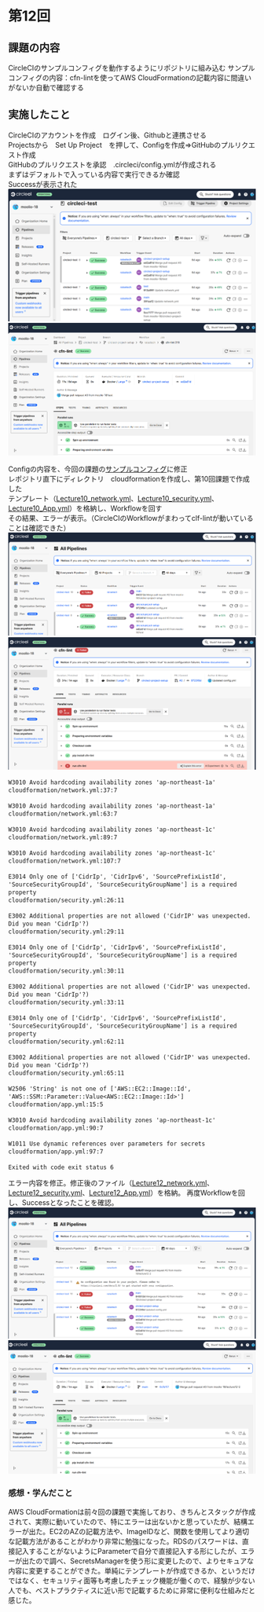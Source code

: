 # 第12回


## 課題の内容　

CircleCIのサンプルコンフィグを動作するようにリポジトリに組み込む 
サンプルコンフィグの内容：cfn-lintを使ってAWS CloudFormationの記載内容に間違いがないか自動で確認する 

## 実施したこと

CircleCIのアカウントを作成　ログイン後、Githubと連携させる  
Projectsから　Set Up Project　を押して、Configを作成⇒GitHubのプルリクエスト作成  
GitHubのプルリクエストを承認　.circleci/config.ymlが作成される  
まずはデフォルトで入っている内容で実行できるか確認  
Successが表示された 
![default_success](images12/default_success.png)
![default_success2](images12/default_success2.png)

Configの内容を、今回の課題の[サンプルコンフィグ](https://github.com/MasatoshiMizumoto/raisetech_documents/blob/main/aws/samples/circleci/config.yml)に修正  
レポジトリ直下にディレクトリ　cloudformationを作成し、第10回課題で作成した  
テンプレート（[Lecture10_network.yml](/Lecture10_network.yml)、[Lecture10_security.yml](/Lecture10_security.yml)、[Lecture10_App.yml](/Lecture10_App.yml)）を格納し、Workflowを回す  
その結果、エラーが表示。（CircleCIのWorkflowがまわってclf-lintが動いていることは確認できた）
![error](images12/error.png)
![error2](images12/error2.png)

```表示されたエラー内容
W3010 Avoid hardcoding availability zones 'ap-northeast-1a'
cloudformation/network.yml:37:7

W3010 Avoid hardcoding availability zones 'ap-northeast-1a'
cloudformation/network.yml:63:7

W3010 Avoid hardcoding availability zones 'ap-northeast-1c'
cloudformation/network.yml:89:7

W3010 Avoid hardcoding availability zones 'ap-northeast-1c'
cloudformation/network.yml:107:7

E3014 Only one of ['CidrIp', 'CidrIpv6', 'SourcePrefixListId', 'SourceSecurityGroupId', 'SourceSecurityGroupName'] is a required property
cloudformation/security.yml:26:11

E3002 Additional properties are not allowed ('CidrIP' was unexpected. Did you mean 'CidrIp'?)
cloudformation/security.yml:29:11

E3014 Only one of ['CidrIp', 'CidrIpv6', 'SourcePrefixListId', 'SourceSecurityGroupId', 'SourceSecurityGroupName'] is a required property
cloudformation/security.yml:30:11

E3002 Additional properties are not allowed ('CidrIP' was unexpected. Did you mean 'CidrIp'?)
cloudformation/security.yml:33:11

E3014 Only one of ['CidrIp', 'CidrIpv6', 'SourcePrefixListId', 'SourceSecurityGroupId', 'SourceSecurityGroupName'] is a required property
cloudformation/security.yml:62:11

E3002 Additional properties are not allowed ('CidrIP' was unexpected. Did you mean 'CidrIp'?)
cloudformation/security.yml:65:11

W2506 'String' is not one of ['AWS::EC2::Image::Id', 'AWS::SSM::Parameter::Value<AWS::EC2::Image::Id>']
cloudformation/app.yml:15:5

W3010 Avoid hardcoding availability zones 'ap-northeast-1c'
cloudformation/app.yml:90:7

W1011 Use dynamic references over parameters for secrets
cloudformation/app.yml:97:7

Exited with code exit status 6
```
エラー内容を修正。修正後のファイル（[Lecture12_network.yml](/Lecture12_network.yml)、[Lecture12_security.yml](/Lecture12_security.yml)、[Lecture12_App.yml](/Lecture12_App.yml)）を格納。
再度Workflowを回し、Successとなったことを確認。
![success](images12/success.png)
![success2](images12/success2.png)


### 感想・学んだこと

AWS CloudFormationは前々回の課題で実施しており、きちんとスタックが作成されて、実際に動いていたので、特にエラーは出ないかと思っていたが、結構エラーが出た。EC2のAZの記載方法や、ImageIDなど、関数を使用してより適切な記載方法があることがわかり非常に勉強になった。RDSのパスワードは、直接記入することがないようにParameterで自分で直接記入する形にしたが、エラーが出たので調べ、SecretsManagerを使う形に変更したので、よりセキュアな内容に変更することができた。単純にテンプレートが作成できるか、というだけではなく、セキュリティ面等も考慮したチェック機能が働くので、経験が少ない人でも、ベストプラクティスに近い形で記載するために非常に便利な仕組みだと感じた。
